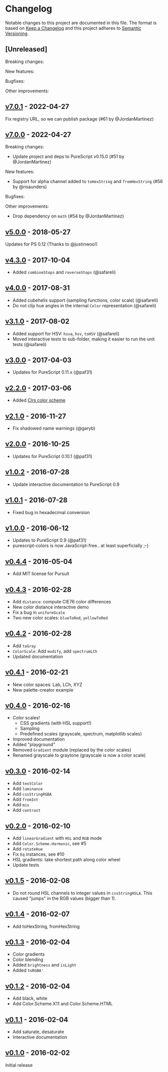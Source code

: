 # Changelog

Notable changes to this project are documented in this file. The format is based on [Keep a Changelog](https://keepachangelog.com/en/1.0.0/) and this project adheres to [Semantic Versioning](https://semver.org/spec/v2.0.0.html).

## [Unreleased]

Breaking changes:

New features:

Bugfixes:

Other improvements:

## [v7.0.1](https://github.com/purescript-contrib/purescript-colors/releases/tag/v7.0.1) - 2022-04-27

Fix registry URL, so we can publish package (#61 by @JordanMartinez)
## [v7.0.0](https://github.com/purescript-contrib/purescript-colors/releases/tag/v7.0.0) - 2022-04-27

Breaking changes:
- Update project and deps to PureScript v0.15.0 (#51 by @JordanMartinez)

New features:
- Support for alpha channel added to `toHexString` and `fromHexString` (#56 by @nsaunders)

Bugfixes:

Other improvements:
- Drop dependency on `math` (#54 by @JordanMartinez)

## [v5.0.0](https://github.com/purescript-contrib/purescript-colors/releases/tag/v5.0.0) - 2018-05-27

Updates for PS 0.12 (Thanks to @justinwoo!)

## [v4.3.0](https://github.com/purescript-contrib/purescript-colors/releases/tag/v4.3.0) - 2017-10-04

* Added `combineStops` and `reverseStops` (@safareli)

## [v4.0.0](https://github.com/purescript-contrib/purescript-colors/releases/tag/v4.0.0) - 2017-08-31

- Added cubehelix support (sampling functions, color scale) (@safareli)
- Do not clip hue angles in the internal `Color` representation (@safareli)

## [v3.1.0](https://github.com/purescript-contrib/purescript-colors/releases/tag/v3.1.0) - 2017-08-02

- Added support for HSV: `hsva`, `hsv`, `toHSV` (@safareli)
- Moved interactive tests to sub-folder, making it easier to run the unit tests (@safareli)

## [v3.0.0](https://github.com/purescript-contrib/purescript-colors/releases/tag/v3.0.0) - 2017-04-03

- Updates for PureScript 0.11.x (@paf31)

## [v2.2.0](https://github.com/purescript-contrib/purescript-colors/releases/tag/v2.2.0) - 2017-03-06

- Added [Clrs color scheme](http://clrs.cc/)

## [v2.1.0](https://github.com/purescript-contrib/purescript-colors/releases/tag/v2.1.0) - 2016-11-27

- Fix shadowed name warnings (@garyb)

## [v2.0.0](https://github.com/purescript-contrib/purescript-colors/releases/tag/v2.0.0) - 2016-10-25

- Updates for PureScript 0.10.1 (@paf31)

## [v1.0.2](https://github.com/purescript-contrib/purescript-colors/releases/tag/v1.0.2) - 2016-07-28

- Update interactive documentation to PureScript 0.9

## [v1.0.1](https://github.com/purescript-contrib/purescript-colors/releases/tag/v1.0.1) - 2016-07-28

- Fixed bug in hexadecimal conversion

## [v1.0.0](https://github.com/purescript-contrib/purescript-colors/releases/tag/v1.0.0) - 2016-06-12

- Updates to PureScript 0.9 (@paf31)
- purescript-colors is now JavaScript-free.. at least superficially ;-)

## [v0.4.4](https://github.com/purescript-contrib/purescript-colors/releases/tag/v0.4.4) - 2016-05-04

- Add MIT license for Pursuit

## [v0.4.3](https://github.com/purescript-contrib/purescript-colors/releases/tag/v0.4.3) - 2016-02-28

- Add `distance`: compute CIE76 color differences
- New color distance interactive demo
- Fix a bug in `uniformScale`
- Two new color scales: `blueToRed`, `yellowToRed`

## [v0.4.2](https://github.com/purescript-contrib/purescript-colors/releases/tag/v0.4.2) - 2016-02-28

- Add `toGray`
- `ColorScale`: Add `modify`, add `spectrumLCh`
- Updated documentation

## [v0.4.1](https://github.com/purescript-contrib/purescript-colors/releases/tag/v0.4.1) - 2016-02-21

- New color spaces: Lab, LCh, XYZ
- New palette-creator example

## [v0.4.0](https://github.com/purescript-contrib/purescript-colors/releases/tag/v0.4.0) - 2016-02-16

- Color scales!
  - CSS gradients (with HSL support!)
  - Sampling
  - Predefined scales (grayscale, spectrum, matplotlib scales)
- Improved documentation
- Added "playground"
- Removed `Gradient` module (replaced by the color scales)
- Renamed grayscale to graytone (grayscale is now a color scale)

## [v0.3.0](https://github.com/purescript-contrib/purescript-colors/releases/tag/v0.3.0) - 2016-02-14

- Add `textColor`
- Add `luminance`
- Add `cssStringRGBA`
- Add `fromInt`
- Add `mix`
- Add `contrast`

## [v0.2.0](https://github.com/purescript-contrib/purescript-colors/releases/tag/v0.2.0) - 2016-02-10

- Add `linearGradient` with `HSL` and `RGB` mode
- Add `Color.Scheme.Harmonic`, see #5 
- Add `rotateHue`
- Fix `Eq` instances, see #10 
- HSL gradients: take shortest path along color wheel
- Update tests

## [v0.1.5](https://github.com/purescript-contrib/purescript-colors/releases/tag/v0.1.5) - 2016-02-08

- Do not round HSL channels to integer values in `cssStringHSLA`. This caused "jumps" in the RGB values (bigger than 1).

## [v0.1.4](https://github.com/purescript-contrib/purescript-colors/releases/tag/v0.1.4) - 2016-02-07

- Add toHexString, fromHexString

## [v0.1.3](https://github.com/purescript-contrib/purescript-colors/releases/tag/v0.1.3) - 2016-02-04

- Color gradients
- Color blending
- Added `brightness` and `isLight`
- Added `toRGBA'`

## [v0.1.2](https://github.com/purescript-contrib/purescript-colors/releases/tag/v0.1.2) - 2016-02-04

- Add black, white
- Add Color.Scheme.X11 and Color.Scheme.HTML

## [v0.1.1](https://github.com/purescript-contrib/purescript-colors/releases/tag/v0.1.1) - 2016-02-04

- Add saturate, desaturate
- Interactive documentation

## [v0.1.0](https://github.com/purescript-contrib/purescript-colors/releases/tag/v0.1.0) - 2016-02-02

Initial release


